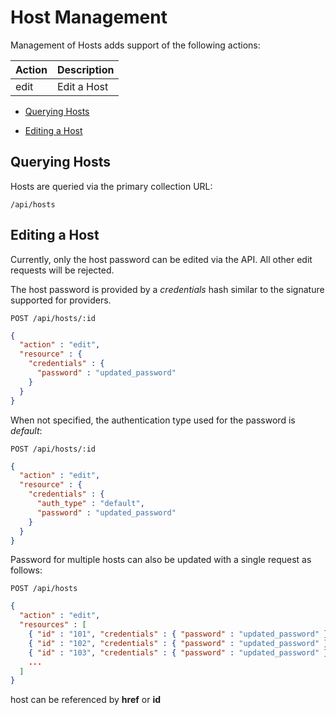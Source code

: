 # Host Management

Management of Hosts adds support of the following actions:

| Action | Description |
| ------ | ----------- |
| edit   | Edit a Host |

  - [Querying Hosts](#querying-hosts)

  - [Editing a Host](#edit-hosts)

## Querying Hosts

Hosts are queried via the primary collection URL:

``` data
/api/hosts
```

## Editing a Host

Currently, only the host password can be edited via the API. All other
edit requests will be rejected.

The host password is provided by a *credentials* hash similar to the
signature supported for providers.

    POST /api/hosts/:id

``` json
{
  "action" : "edit",
  "resource" : {
    "credentials" : {
      "password" : "updated_password"
    }
  }
}
```

When not specified, the authentication type used for the password is
*default*:

    POST /api/hosts/:id

``` json
{
  "action" : "edit",
  "resource" : {
    "credentials" : {
      "auth_type" : "default",
      "password" : "updated_password"
    }
  }
}
```

Password for multiple hosts can also be updated with a single request as
follows:

    POST /api/hosts

``` json
{
  "action" : "edit",
  "resources" : [
    { "id" : "101", "credentials" : { "password" : "updated_password" } },
    { "id" : "102", "credentials" : { "password" : "updated_password" } },
    { "id" : "103", "credentials" : { "password" : "updated_password" } },
    ...
  ]
}
```

<div class="note">

host can be referenced by **href** or **id**

</div>

